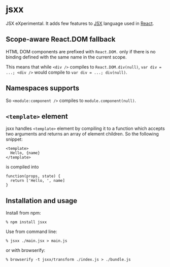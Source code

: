 # jsxx

JSX eXperimental. It adds few features to [JSX][jsx] language used in
[React][react].

## Scope-aware React.DOM fallback

HTML DOM components are prefixed with `React.DOM.` only if there is no binding
defined with the same name in the current scope.

This means that while `<div />` compiles to `React.DOM.div(null)`, `var div =
...; <div />` would compile to `var div = ...; div(null)`.

## Namespaces supports

So `<module:component />` compiles to `module.component(null)`.

## `<template>` element

jsxx handles `<template>` element by compiling it to a function which accepts
two arguments and returns an array of element children. So the following
snippet:

    <template>
      Hello, {name}
    </template>

is compiled into

    function(props, state) {
      return ['Hello, ', name]
    }

## Installation and usage

Install from npm:

    % npm install jsxx

Use from command line:

    % jsxx ./main.jsx > main.js

or with browserify:

    % browserify -t jsxx/transform ./index.js > ./bundle.js

[jsx]: http://facebook.github.io/react/docs/jsx-in-depth.html
[react]: http://facebook.github.io/react/
